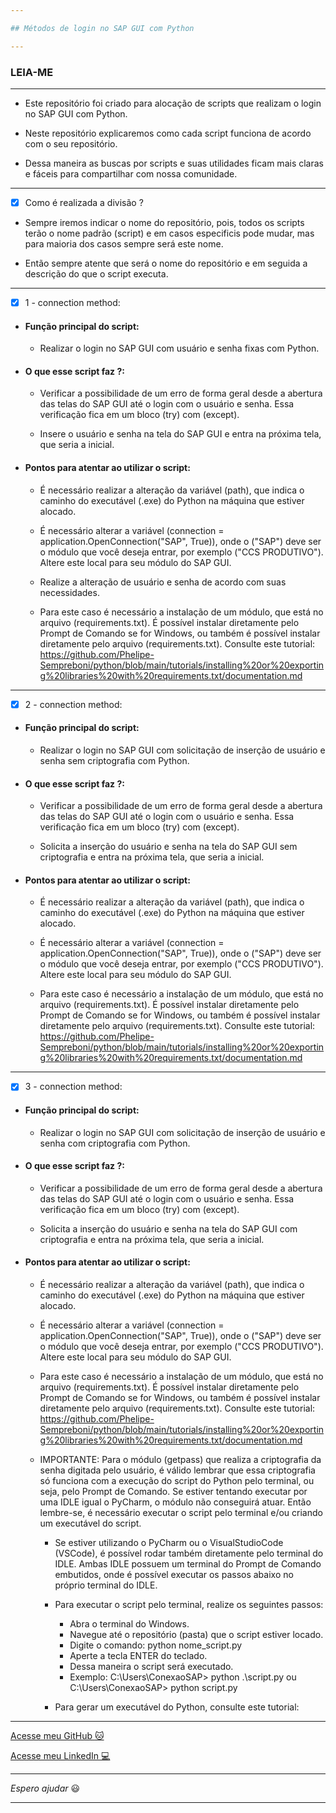 ```yaml
---

## Métodos de login no SAP GUI com Python

---
```


### LEIA-ME

---

- Este repositório foi criado para alocação de scripts que realizam o login no SAP GUI com Python.

- Neste repositório explicaremos como cada script funciona de acordo com o seu repositório.

- Dessa maneira as buscas por scripts e suas utilidades ficam mais claras e fáceis para compartilhar com nossa comunidade.

---

- [x] Como é realizada a divisão ?

- Sempre iremos indicar o nome do repositório, pois, todos os scripts terão o nome padrão (script) e em casos especificis pode mudar, mas para maioria dos casos sempre será este nome.

- Então sempre atente que será o nome do repositório e em seguida a descrição do que o script executa.

---

- [x] 1 - connection method:

- #### Função principal do script:

  - Realizar o login no SAP GUI com usuário e senha fixas com Python.

- #### O que esse script faz ?:

  - Verificar a possibilidade de um erro de forma geral desde a abertura das telas do SAP GUI até o login com o usuário e senha. Essa verificação fica em um bloco (try) com (except).

  - Insere o usuário e senha na tela do SAP GUI e entra na próxima tela, que seria a inicial.

- #### Pontos para atentar ao utilizar o script:

  - É necessário realizar a alteração da variável (path), que indica o caminho do executável (.exe) do Python na máquina que estiver alocado.

  - É necessário alterar a variável (connection = application.OpenConnection("SAP", True)), onde o ("SAP") deve ser o módulo que você deseja entrar, por exemplo ("CCS PRODUTIVO"). Altere este local para seu módulo do SAP GUI.

  - Realize a alteração de usuário e senha de acordo com suas necessidades.

  - Para este caso é necessário a instalação de um módulo, que está no arquivo (requirements.txt). É possível instalar diretamente pelo Prompt de Comando se for Windows, ou também é possível instalar diretamente pelo arquivo (requirements.txt). Consulte este tutorial: https://github.com/Phelipe-Sempreboni/python/blob/main/tutorials/installing%20or%20exporting%20libraries%20with%20requirements.txt/documentation.md

---

- [x] 2 - connection method:

- #### Função principal do script:

  - Realizar o login no SAP GUI com solicitação de inserção de usuário e senha sem criptografia com Python.

- #### O que esse script faz ?:

  - Verificar a possibilidade de um erro de forma geral desde a abertura das telas do SAP GUI até o login com o usuário e senha. Essa verificação fica em um bloco (try) com (except).

  - Solicita a inserção do usuário e senha na tela do SAP GUI sem criptografia e entra na próxima tela, que seria a inicial.

- #### Pontos para atentar ao utilizar o script:

  - É necessário realizar a alteração da variável (path), que indica o caminho do executável (.exe) do Python na máquina que estiver alocado.

  - É necessário alterar a variável (connection = application.OpenConnection("SAP", True)), onde o ("SAP") deve ser o módulo que você deseja entrar, por exemplo ("CCS PRODUTIVO"). Altere este local para seu módulo do SAP GUI.

  - Para este caso é necessário a instalação de um módulo, que está no arquivo (requirements.txt). É possível instalar diretamente pelo Prompt de Comando se for Windows, ou também é possível instalar diretamente pelo arquivo (requirements.txt). Consulte este tutorial: https://github.com/Phelipe-Sempreboni/python/blob/main/tutorials/installing%20or%20exporting%20libraries%20with%20requirements.txt/documentation.md

---

- [x] 3 - connection method:

- #### Função principal do script:

  - Realizar o login no SAP GUI com solicitação de inserção de usuário e senha com criptografia com Python.

- #### O que esse script faz ?:

  - Verificar a possibilidade de um erro de forma geral desde a abertura das telas do SAP GUI até o login com o usuário e senha. Essa verificação fica em um bloco (try) com (except).

  - Solicita a inserção do usuário e senha na tela do SAP GUI com criptografia e entra na próxima tela, que seria a inicial.

- #### Pontos para atentar ao utilizar o script:

  - É necessário realizar a alteração da variável (path), que indica o caminho do executável (.exe) do Python na máquina que estiver alocado.

  - É necessário alterar a variável (connection = application.OpenConnection("SAP", True)), onde o ("SAP") deve ser o módulo que você deseja entrar, por exemplo ("CCS PRODUTIVO"). Altere este local para seu módulo do SAP GUI.

  - Para este caso é necessário a instalação de um módulo, que está no arquivo (requirements.txt). É possível instalar diretamente pelo Prompt de Comando se for Windows, ou também é possível instalar diretamente pelo arquivo (requirements.txt). Consulte este tutorial: https://github.com/Phelipe-Sempreboni/python/blob/main/tutorials/installing%20or%20exporting%20libraries%20with%20requirements.txt/documentation.md

  - IMPORTANTE: Para o módulo (getpass) que realiza a criptografia da senha digitada pelo usuário, é válido lembrar que essa criptografia só funciona com a execução do script do Python pelo terminal, ou seja, pelo Prompt de Comando. Se estiver tentando executar por uma IDLE igual o PyCharm, o módulo não conseguirá atuar. Então lembre-se, é necessário executar o script pelo terminal e/ou criando um executável do script.
  
    - Se estiver utilizando o PyCharm ou o VisualStudioCode (VSCode), é possível rodar também diretamente pelo terminal do IDLE. Ambas IDLE possuem um terminal do Prompt de Comando embutidos, onde é possível executar os passos abaixo no próprio terminal do IDLE. 

    - Para executar o script pelo terminal, realize os seguintes passos:
      - Abra o terminal do Windows.
      - Navegue até o repositório (pasta) que o script estiver locado.
      - Digite o comando: python nome_script.py
      - Aperte a tecla ENTER do teclado.
      - Dessa maneira o script será executado.
      - Exemplo: C:\Users\ConexaoSAP\> python .\script.py ou C:\Users\ConexaoSAP\> python script.py

    - Para gerar um executável do Python, consulte este tutorial:

---

[Acesse meu GitHub :cat:](https://github.com/Phelipe-Sempreboni)

[Acesse meu LinkedIn :computer:](https://www.linkedin.com/in/luiz-phelipe-utiama-sempreboni-319902169/)

---

_Espero ajudar_ :smiley:

---



